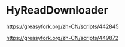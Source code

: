# HyReadDownloader
https://greasyfork.org/zh-CN/scripts/442845

https://greasyfork.org/zh-CN/scripts/449872
